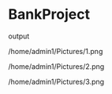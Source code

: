 # BankProject

output 

/home/admin1/Pictures/1.png

/home/admin1/Pictures/2.png

/home/admin1/Pictures/3.png
